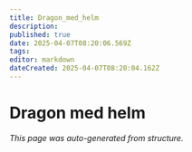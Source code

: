 ```yaml
---
title: Dragon_med_helm
description: 
published: true
date: 2025-04-07T08:20:06.569Z
tags: 
editor: markdown
dateCreated: 2025-04-07T08:20:04.162Z
---
```


# Dragon med helm

*This page was auto-generated from structure.*